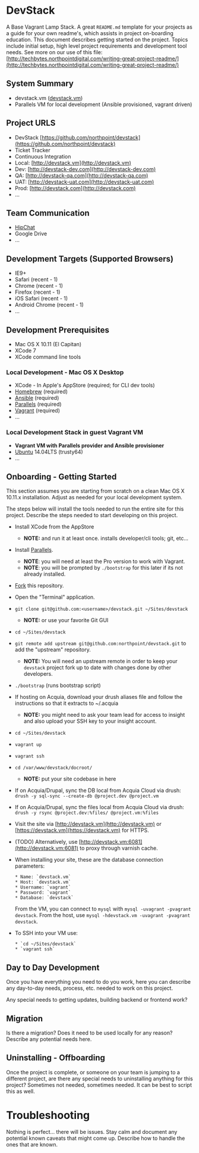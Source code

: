 # DevStack

A Base Vagrant Lamp Stack. A great `README.md` template for your projects as a guide for your own readme's, which assists in project on-boarding education. This document describes getting started on the project. Topics include initial setup, high level project requirements and development tool needs. See more on our use of this file: [http://techbytes.northpointdigital.com/writing-great-project-readme/](http://techbytes.northpointdigital.com/writing-great-project-readme/)

## System Summary

* devstack.vm ([devstack.vm](http://devstack.vm))
* Parallels VM for local development (Ansible provisioned, vagrant driven)

## Project URLS

* DevStack [https://github.com/northpoint/devstack](https://github.com/northpoint/devstack)
* Ticket Tracker
* Continuous Integration
* Local: [http://devstack.vm](http://devstack.vm)
* Dev: [http://devstack-dev.com](http://devstack-dev.com)
* QA: [http://devstack-qa.com](http://devstack-qa.com)
* UAT: [http://devstack-uat.com](http://devstack-uat.com)
* Prod: [http://devstack.com](http://devstack.com)
* ...

## Team Communication

* [HipChat](https://www.hipchat.com)
* Google Drive
* ...

## Development Targets (Supported Browsers)

* IE9+
* Safari (recent - 1)
* Chrome (recent - 1)
* Firefox (recent - 1)
* iOS Safari (recent - 1)
* Android Chrome (recent - 1)
* ...

## Development Prerequisites

* Mac OS X 10.11 (El Capitan)
* XCode 7
* XCode command line tools

### Local Development - Mac OS X Desktop

* XCode - In Apple's AppStore (required; for CLI dev tools)
* [Homebrew](http://brew.sh) (required)
* [Ansible](http://www.ansible.com) (required)
* [Parallels](http://www.parallels.com/) (required)
* [Vagrant](https://www.vagrantup.com) (required)
* ...

### Local Development Stack in guest Vagrant VM

* **Vagrant VM with Parallels provider and Ansible provisioner**
* [Ubuntu](http://www.ubuntu.com) 14.04LTS (trusty64)
* ...

## Onboarding - Getting Started

This section assumes you are starting from scratch on a clean Mac OS X 10.11.x installation. Adjust as needed for your local development system.

The steps below will install the tools needed to run the entire site for this project. Describe the steps needed to start developing on this project.

* Install XCode from the AppStore
  * **NOTE:** and run it at least once. installs developer/cli tools; git, etc...
* Install [Parallels](http://www.parallels.com/try/pd/).
  * **NOTE**: you will need at least the Pro version to work with Vagrant.
  * **NOTE**: you will be prompted by `./bootstrap` for this later if its not already installed.
* [Fork](https://github.com/northpoint/devstack#fork-destination-box) this repository.
* Open the "Terminal" application.
* `git clone git@github.com:<username>/devstack.git ~/Sites/devstack`
  * **NOTE:** or use your favorite Git GUI
* `cd ~/Sites/devstack`
* `git remote add upstream git@github.com:northpoint/devstack.git` to add the "upstream" repository.
  * **NOTE:** You will need an upstream remote in order to keep your `devstack` project fork up to date with changes done by other developers.
* `./bootstrap` (runs bootstrap script)
* If hosting on Acquia, download your drush aliases file and follow the instructions so that it extracts to ~/.acquia
  * **NOTE:** you might need to ask your team lead for access to insight and also upload your SSH key to your insight account.
* `cd ~/Sites/devstack`
* `vagrant up`
* `vagrant ssh`
* `cd /var/www/devstack/docroot/`
  * **NOTE:** put your site codebase in here
* If on Acquia/Drupal, sync the DB local from Acquia Cloud via drush: `drush -y sql-sync --create-db @project.dev @project.vm`
* If on Acquia/Drupal, sync the files local from Acquia Cloud via drush: `drush -y rsync @project.dev:%files/ @project.vm:%files`
* Visit the site via [http://devstack.vm](http://devstack.vm) or
  [https://devstack.vm](https://devstack.vm) for HTTPS.
* (TODO) Alternatively, use [http://devstack.vm:6081](http://devstack.vm:6081)
  to proxy through varnish cache.
* When installing your site, these are the database connection parameters:

      * Name: `devstack.vm`
      * Host: `devstack.vm`
      * Username: `vagrant`
      * Password: `vagrant`
      * Database: `devstack`

  From the VM, you can connect to `mysql` with `mysql -uvagrant -pvagrant devstack`.
  From the host, use `mysql -hdevstack.vm -uvagrant -pvagrant devstack`.

* To SSH into your VM use:

      * `cd ~/Sites/devstack`
      * `vagrant ssh`


## Day to Day Development

Once you have everything you need to do you work, here you can describe any day-to-day needs, process, etc. needed to work on this project.

Any special needs to getting updates, building backend or frontend work?

## Migration

Is there a migration? Does it need to be used locally for any reason? Describe any potential needs here.

## Uninstalling - Offboarding

Once the project is complete, or someone on your team is jumping to a different project, are there any special needs to uninstalling anything for this project? Sometimes not needed, sometimes needed. It can be best to script this as well.

# Troubleshooting

Nothing is perfect... there will be issues. Stay calm and document any potential known caveats that might come up. Describe how to handle the ones that are known.
